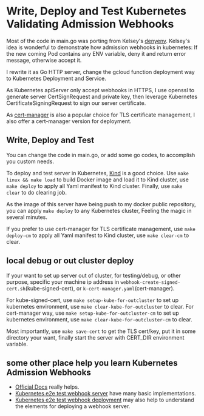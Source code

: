 # Write, Deploy and Test Kubernetes Validating Admission Webhooks

Most of the code in main.go was porting from Kelsey's [denyenv](https://github.com/kelseyhightower/denyenv-validating-admission-webhook).
Kelsey's idea is wonderful to demonstrate how admission webhooks in kubernetes: If the new coming Pod contains any ENV variable, deny it and return error message, otherwise accept it.

I rewrite it as Go HTTP server, change the gcloud function deployment way to Kubernetes Deployment and Service.

As Kubernetes apiServer only accept webhooks in HTTPS, I use openssl to generate server CertSignRequest and private key, then leverage Kubernetes CertificateSigningRequest to sign our server certificate.

As [cert-manager](https://github.com/jetstack/cert-manager) is also a popular choice for TLS certificate management, I also offer a cert-manager version for deployment.

##  Write, Deploy and Test

You can change the code in main.go, or add some go codes, to accomplish you custom needs.

To deploy and test server in Kubernetes, [Kind](https://kind.sigs.k8s.io/docs/user/quick-start/) is a good choice.
Use `make linux && make load` to build Docker image and load it to Kind cluster, use `make deploy` to apply all Yaml manifest to Kind cluster.
Finally, use `make clear` to do clearing job.

As the image of this server have being push to my docker public repository, you can apply `make deploy` to any Kubernetes cluster, Feeling the magic in several minutes.

If you prefer to use cert-manager for  TLS certificate management,  use `make deploy-cm` to apply all Yaml manifest to Kind cluster,
use `make clear-cm` to clear.

## local debug or out cluster deploy
If your want to set up server out of cluster, for testing/debug, or other purpose, specific your machine ip address in `webhook-create-signed-cert.sh`(kube-signed-cert), or `k-cert-manager.yaml`(cert-manager).

For kube-signed-cert, use `make setup-kube-for-outcluster` to set up kubernetes environment, use `make clear-kube-for-outcluster` to clear.
For cert-manager way, use `make setup-kube-for-outcluster-cm` to set up kubernetes environment, use `make clear-kube-for-outcluster-cm` to clear.

Most importantly, use `make save-cert` to get the TLS cert/key, put it in some directory your want, finally start the server with CERT_DIR environment variable. 

## some other place help you learn Kubernetes Admission Webhooks

- [Official Docs](https://kind.sigs.k8s.io/docs/user/quick-start/) really helps.
- [Kubernetes e2e test webhook server](https://github.com/kubernetes/kubernetes/tree/fcdd6d82257f108bdf631ec1daa8cfcd6553b5ad/test/images/agnhost/webhook) have many basic implementations.
- [Kubernetes e2e test webhook deployment](https://github.com/kubernetes/kubernetes/blob/e8462b5b5dc2584fdcd18e6bcfe9f1e4d970a529/test/e2e/apimachinery/webhook.go#L301) may also help to understand the elements for deploying a webhook server. 
